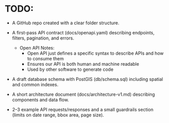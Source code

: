 # TODO:

- A GitHub repo created with a clear folder structure.

- A first-pass API contract (docs/openapi.yaml) describing endpoints, filters, pagination, and errors.

    - Open API Notes:
        - Open API just defines a specific syntax to describe APIs and how to consume them
        - Ensures our API is both human and machine readable
        - Used by other software to generate code

- A draft database schema with PostGIS (db/schema.sql) including spatial and common indexes.

- A short architecture document (docs/architecture-v1.md) describing components and data flow.

- 2–3 example API requests/responses and a small guardrails section (limits on date range, bbox area, page size).